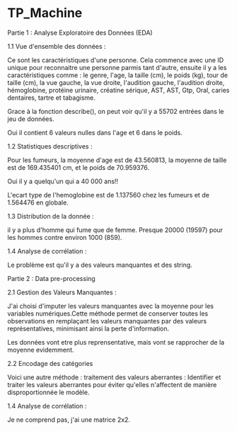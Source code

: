 # TP_Machine

Partie 1 : Analyse Exploratoire des Données (EDA)

1.1 Vue d'ensemble des données :

Ce sont les caractéristiques d'une personne. Cela commence avec une ID unique pour reconnaitre une personne parmis tant d'autre, ensuite il y a les caractéristiques comme : le genre, l'age, la taille (cm), le poids (kg), tour de taille (cm), la vue gauche, la vue droite, l'audition gauche, l'audition droite, hémoglobine, protéine urinaire, créatine sérique, AST, AST, Gtp, Oral, caries dentaires, tartre et tabagisme.

Grace à la fonction describe(), on peut voir qu'il y a 55702 entrées dans le jeu de données.

Oui il contient 6 valeurs nulles dans l'age et 6 dans le poids. 

1.2 Statistiques descriptives :

Pour les fumeurs, la moyenne d'age est de 43.560813, la moyenne de taille est de 169.435401 cm, et le poids de 70.959376.

Oui il y a quelqu'un qui a 40 000 ans!!

L'ecart type de l'hemoglobine est de 1.137560 chez les fumeurs et de 1.564476 en globale.

1.3 Distribution de la donnée :

il y a plus d'homme qui fume que de femme. Presque 20000 (19597) pour les hommes contre environ 1000 (859).

1.4 Analyse de corrélation :

Le problème est qu'il y a des valeurs manquantes et des string.


Partie 2 : Data pre-processing

2.1 Gestion des Valeurs Manquantes :

J'ai choisi d'imputer les valeurs manquantes avec la moyenne pour les variables numériques.Cette méthode permet de conserver toutes les observations en remplaçant les valeurs manquantes par des valeurs représentatives, minimisant ainsi la perte d'information.

Les données vont etre plus reprensentative, mais vont se rapprocher de la moyenne evidemment. 

2.2 Encodage des catégories

Voici une autre méthode : traitement des valeurs aberrantes : Identifier et traiter les valeurs aberrantes pour éviter qu'elles n'affectent de manière disproportionnée le modèle.

1.4 Analyse de corrélation :

Je ne comprend pas, j'ai une matrice 2x2. 










